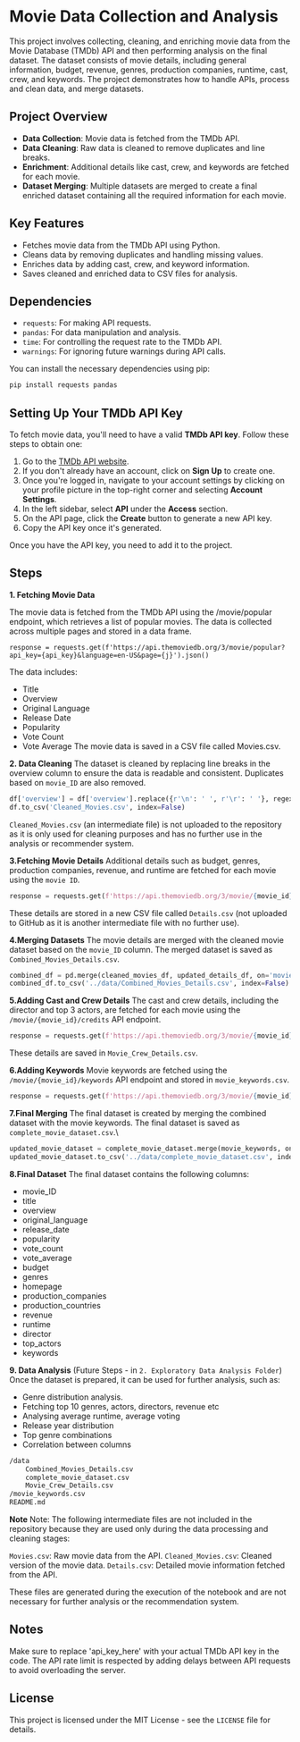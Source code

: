 # Movie Data Collection and Analysis

This project involves collecting, cleaning, and enriching movie data from the Movie Database (TMDb) API and then performing analysis on the final dataset. The dataset consists of movie details, including general information, budget, revenue, genres, production companies, runtime, cast, crew, and keywords. The project demonstrates how to handle APIs, process and clean data, and merge datasets.

## Project Overview

- **Data Collection**: Movie data is fetched from the TMDb API.
- **Data Cleaning**: Raw data is cleaned to remove duplicates and line breaks.
- **Enrichment**: Additional details like cast, crew, and keywords are fetched for each movie.
- **Dataset Merging**: Multiple datasets are merged to create a final enriched dataset containing all the required information for each movie.

## Key Features

- Fetches movie data from the TMDb API using Python.
- Cleans data by removing duplicates and handling missing values.
- Enriches data by adding cast, crew, and keyword information.
- Saves cleaned and enriched data to CSV files for analysis.

## Dependencies

- `requests`: For making API requests.
- `pandas`: For data manipulation and analysis.
- `time`: For controlling the request rate to the TMDb API.
- `warnings`: For ignoring future warnings during API calls.

You can install the necessary dependencies using pip:

```bash
pip install requests pandas
```

## Setting Up Your TMDb API Key

To fetch movie data, you'll need to have a valid **TMDb API key**. Follow these steps to obtain one:

1. Go to the [TMDb API website](https://www.themoviedb.org/documentation/api).
2. If you don't already have an account, click on **Sign Up** to create one.
3. Once you're logged in, navigate to your account settings by clicking on your profile picture in the top-right corner and selecting **Account Settings**.
4. In the left sidebar, select **API** under the **Access** section.
5. On the API page, click the **Create** button to generate a new API key.
6. Copy the API key once it's generated.

Once you have the API key, you need to add it to the project.

## Steps
**1. Fetching Movie Data**

The movie data is fetched from the TMDb API using the /movie/popular endpoint, which retrieves a list of popular movies. The data is collected across multiple pages and stored in a data frame.

`response = requests.get(f'https://api.themoviedb.org/3/movie/popular?api_key={api_key}&language=en-US&page={j}').json()`

The data includes:

- Title
- Overview
- Original Language
- Release Date
- Popularity
- Vote Count
- Vote Average
The movie data is saved in a CSV file called Movies.csv.

**2. Data Cleaning**
The dataset is cleaned by replacing line breaks in the overview column to ensure the data is readable and consistent. Duplicates based on `movie_ID` are also removed.
```python
df['overview'] = df['overview'].replace({r'\n': ' ', r'\r': ' '}, regex=True)
df.to_csv('Cleaned_Movies.csv', index=False)
```
`Cleaned_Movies.csv` (an intermediate file) is not uploaded to the repository as it is only used for cleaning purposes and has no further use in the analysis or recommender system.

**3.Fetching Movie Details**
Additional details such as budget, genres, production companies, revenue, and runtime are fetched for each movie using the `movie ID`.
```python
response = requests.get(f'https://api.themoviedb.org/3/movie/{movie_id}?api_key={api_key}').json()
```
These details are stored in a new CSV file called `Details.csv` (not uploaded to GitHub as it is another intermediate file with no further use).


**4.Merging Datasets**
The movie details are merged with the cleaned movie dataset based on the ``movie_ID`` column. The merged dataset is saved as `Combined_Movies_Details.csv`.
```python
combined_df = pd.merge(cleaned_movies_df, updated_details_df, on='movie_ID', how='left')
combined_df.to_csv('../data/Combined_Movies_Details.csv', index=False)
```

**5.Adding Cast and Crew Details**
The cast and crew details, including the director and top 3 actors, are fetched for each movie using the `/movie/{movie_id}/credits` API endpoint.
```python
response = requests.get(f'https://api.themoviedb.org/3/movie/{movie_id}/credits?api_key={api_key}').json()
```
These details are saved in `Movie_Crew_Details.csv`.

**6.Adding Keywords**
Movie keywords are fetched using the `/movie/{movie_id}/keywords` API endpoint and stored in `movie_keywords.csv`.
```python
response = requests.get(f'https://api.themoviedb.org/3/movie/{movie_id}/keywords?api_key={api_key}&language=en-US').json()
```

**7.Final Merging**
The final dataset is created by merging the combined dataset with the movie keywords. The final dataset is saved as `complete_movie_dataset.csv`.\

```python
updated_movie_dataset = complete_movie_dataset.merge(movie_keywords, on='movie_ID', how='left')
updated_movie_dataset.to_csv('../data/complete_movie_dataset.csv', index=False)
```
**8.Final Dataset**
The final dataset contains the following columns:
- movie_ID
- title
- overview
- original_language
- release_date
- popularity
- vote_count
- vote_average
- budget
- genres
- homepage
- production_companies
- production_countries
- revenue
- runtime
- director
- top_actors
- keywords

**9. Data Analysis** (Future Steps - in `2. Exploratory Data Analysis Folder`)
Once the dataset is prepared, it can be used for further analysis, such as:

- Genre distribution analysis.
- Fetching top 10 genres, actors, directors, revenue etc
- Analysing average runtime, average voting
- Release year distribution
- Top genre combinations
- Correlation between columns

```bash
/data
    Combined_Movies_Details.csv
    complete_movie_dataset.csv
    Movie_Crew_Details.csv
/movie_keywords.csv
README.md

```
**Note**
Note: The following intermediate files are not included in the repository because they are used only during the data processing and cleaning stages:

`Movies.csv`: Raw movie data from the API.
`Cleaned_Movies.csv`: Cleaned version of the movie data.
`Details.csv`: Detailed movie information fetched from the API.

These files are generated during the execution of the notebook and are not necessary for further analysis or the recommendation system.


## Notes
Make sure to replace 'api_key_here' with your actual TMDb API key in the code.
The API rate limit is respected by adding delays between API requests to avoid overloading the server.

## License
This project is licensed under the MIT License - see the `LICENSE` file for details.












































